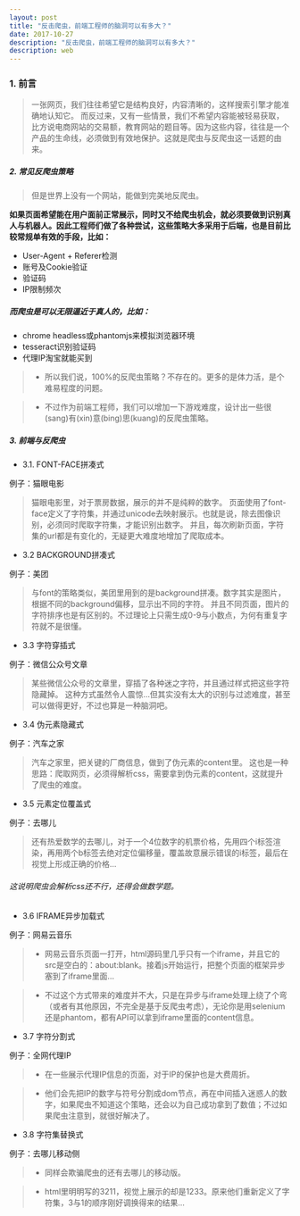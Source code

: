 ```yaml
---
layout: post
title: "反击爬虫，前端工程师的脑洞可以有多大？"
date: 2017-10-27 
description: "反击爬虫，前端工程师的脑洞可以有多大？"
description: web
--- 
```


  

### 1. 前言

> 一张网页，我们往往希望它是结构良好，内容清晰的，这样搜索引擎才能准确地认知它。
而反过来，又有一些情景，我们不希望内容能被轻易获取，比方说电商网站的交易额，教育网站的题目等。因为这些内容，往往是一个产品的生命线，必须做到有效地保护。这就是爬虫与反爬虫这一话题的由来。

##### 2. 常见反爬虫策略

>但是世界上没有一个网站，能做到完美地反爬虫。

**如果页面希望能在用户面前正常展示，同时又不给爬虫机会，就必须要做到识别真人与机器人。因此工程师们做了各种尝试，这些策略大多采用于后端，也是目前比较常规单有效的手段，比如：**


- User-Agent + Referer检测
- 账号及Cookie验证
- 验证码
- IP限制频次

##### 而爬虫是可以无限逼近于真人的，比如：


- chrome headless或phantomjs来模拟浏览器环境
- tesseract识别验证码
- 代理IP淘宝就能买到


>- 所以我们说，100%的反爬虫策略？不存在的。更多的是体力活，是个难易程度的问题。

>- 不过作为前端工程师，我们可以增加一下游戏难度，设计出一些很(sang)有(xin)意(bing)思(kuang)的反爬虫策略。

##### 3. 前端与反爬虫

- 3.1.  FONT-FACE拼凑式

例子：猫眼电影

> 猫眼电影里，对于票房数据，展示的并不是纯粹的数字。
页面使用了font-face定义了字符集，并通过unicode去映射展示。也就是说，除去图像识别，必须同时爬取字符集，才能识别出数字。
>并且，每次刷新页面，字符集的url都是有变化的，无疑更大难度地增加了爬取成本。


- 3.2  BACKGROUND拼凑式

例子：美团

>与font的策略类似，美团里用到的是background拼凑。数字其实是图片，根据不同的background偏移，显示出不同的字符。
并且不同页面，图片的字符排序也是有区别的。不过理论上只需生成0-9与小数点，为何有重复字符就不是很懂。



- 3.3 字符穿插式

例子：微信公众号文章

>某些微信公众号的文章里，穿插了各种迷之字符，并且通过样式把这些字符隐藏掉。
这种方式虽然令人震惊…但其实没有太大的识别与过滤难度，甚至可以做得更好，不过也算是一种脑洞吧。



- 3.4 伪元素隐藏式

例子：汽车之家

>汽车之家里，把关键的厂商信息，做到了伪元素的content里。
这也是一种思路：爬取网页，必须得解析css，需要拿到伪元素的content，这就提升了爬虫的难度。



- 3.5 元素定位覆盖式

例子：去哪儿
>还有热爱数学的去哪儿，对于一个4位数字的机票价格，先用四个i标签渲染，再用两个b标签去绝对定位偏移量，覆盖故意展示错误的i标签，最后在视觉上形成正确的价格…


###### 这说明爬虫会解析css还不行，还得会做数学题。

- 3.6 IFRAME异步加载式

例子：网易云音乐
>- 网易云音乐页面一打开，html源码里几乎只有一个iframe，并且它的src是空白的：about:blank。接着js开始运行，把整个页面的框架异步塞到了iframe里面…


>- 不过这个方式带来的难度并不大，只是在异步与iframe处理上绕了个弯（或者有其他原因，不完全是基于反爬虫考虑），无论你是用selenium还是phantom，都有API可以拿到iframe里面的content信息。



- 3.7 字符分割式

例子：全网代理IP

>- 在一些展示代理IP信息的页面，对于IP的保护也是大费周折。

>- 他们会先把IP的数字与符号分割成dom节点，再在中间插入迷惑人的数字，如果爬虫不知道这个策略，还会以为自己成功拿到了数值；不过如果爬虫注意到，就很好解决了。




- 3.8 字符集替换式

例子：去哪儿移动侧

>- 同样会欺骗爬虫的还有去哪儿的移动版。

>- html里明明写的3211，视觉上展示的却是1233。原来他们重新定义了字符集，3与1的顺序刚好调换得来的结果…